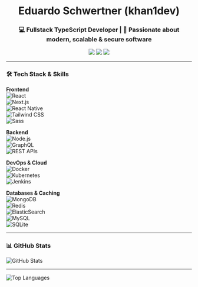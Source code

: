 <h1 align="center">Eduardo Schwertner (khan1dev)</h1>
<h3 align="center">💻 Fullstack TypeScript Developer | 🚀 Passionate about modern, scalable & secure software</h3>

<p align="center">
  <a href="mailto:khan1dev@proton.me"><img src="https://img.shields.io/badge/email-khan1dev@proton.me-9146FF?style=for-the-badge&logo=gmail&logoColor=white" /></a>
  <a href="https://t.me/khan1dev"><img src="https://img.shields.io/badge/Telegram-@khan1dev-2CA5E0?style=for-the-badge&logo=telegram&logoColor=white" /></a>
  <img src="https://img.shields.io/badge/Discord-khan1dev-5865F2?style=for-the-badge&logo=discord&logoColor=white" />
</p>

---

### 🛠️ Tech Stack & Skills

**Frontend**  
![React](https://img.shields.io/badge/-React-20232A?style=for-the-badge&logo=react)  
![Next.js](https://img.shields.io/badge/-Next.js-000000?style=for-the-badge&logo=next.js)  
![React Native](https://img.shields.io/badge/-React%20Native-20232A?style=for-the-badge&logo=react)  
![Tailwind CSS](https://img.shields.io/badge/-TailwindCSS-38B2AC?style=for-the-badge&logo=tailwind-css)  
![Sass](https://img.shields.io/badge/-SCSS/SASS-CC6699?style=for-the-badge&logo=sass)

**Backend**  
![Node.js](https://img.shields.io/badge/-Node.js-339933?style=for-the-badge&logo=node.js)  
![GraphQL](https://img.shields.io/badge/-GraphQL-E10098?style=for-the-badge&logo=graphql)  
![REST APIs](https://img.shields.io/badge/-REST%20APIs-6DB33F?style=for-the-badge&logo=postman)




**DevOps & Cloud**  
![Docker](https://img.shields.io/badge/-Docker-2496ED?style=for-the-badge&logo=docker)  
![Kubernetes](https://img.shields.io/badge/-Kubernetes-326CE5?style=for-the-badge&logo=kubernetes)  
![Jenkins](https://img.shields.io/badge/-Jenkins-D24939?style=for-the-badge&logo=jenkins)  



**Databases & Caching**  
![MongoDB](https://img.shields.io/badge/-MongoDB-47A248?style=for-the-badge&logo=mongodb)  
![Redis](https://img.shields.io/badge/-Redis-DC382D?style=for-the-badge&logo=redis)  
![ElasticSearch](https://img.shields.io/badge/-ElasticSearch-005571?style=for-the-badge&logo=elasticsearch)  
![MySQL](https://img.shields.io/badge/-MySQL-4479A1?style=for-the-badge&logo=mysql)  
![SQLite](https://img.shields.io/badge/-SQLite-003B57?style=for-the-badge&logo=sqlite)

---


### 📊 GitHub Stats

<picture>
  <source
    srcset="https://github-readme-stats.vercel.app/api?username=khan1dev&show_icons=true&theme=dark"
    media="(prefers-color-scheme: dark)"
  />
  <source
    srcset="https://github-readme-stats.vercel.app/api?username=khan1dev&show_icons=true"
    media="(prefers-color-scheme: light), (prefers-color-scheme: no-preference)"
  />
  <img src="https://github-readme-stats.vercel.app/api?username=khan1dev&show_icons=true" alt="GitHub Stats" />
</picture>

---

<picture>
  <source
    srcset="https://github-readme-stats.vercel.app/api/top-langs/?username=khan1dev&layout=compact&theme=dark"
    media="(prefers-color-scheme: dark)"
  />
  <source
    srcset="https://github-readme-stats.vercel.app/api/top-langs/?username=khan1dev&layout=compact"
    media="(prefers-color-scheme: light), (prefers-color-scheme: no-preference)"
  />
  <img src="https://github-readme-stats.vercel.app/api/top-langs/?username=khan1dev&layout=compact" alt="Top Languages" />
</picture>


